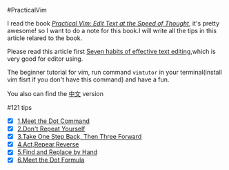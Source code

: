 #PracticalVim

I read the book *[Practical Vim: Edit Text at the Speed of Thought](https://www.amazon.com/Practical-Vim-Edit-Speed-Thought/dp/1680501275/ref=sr_1_1?ie=UTF8&qid=1488958924&sr=8-1&keywords=practical-vim)*, it's pretty awesome! so I want to do a note for this book.I will write all the tips in this article relared to the book.

Please read this article first [Seven habits of effective text editing](http://www.moolenaar.net/habits.html),which is very good for editor using.

The beginner tutorial for vim, run command `vimtutor` in your terminal(install vim fisrt if you don't have this command) and have a fun.

You also can find the [中文](https://github.com/flyingalex/PracticalVim/blob/master/Chinese.md) version

#121 tips

- [x] [1.Meet the Dot Command](tips/tip1.md)
- [x] [2.Don't Repeat Yourself](tips/tip2.md)
- [x] [3.Take One Step Back, Then Three Forward](tips/tip3.md)
- [x] [4.Act,Repear,Reverse](tips/tip4.md)
- [x] [5.Find and Replace by Hand](tips/tip5.md)
- [x] [6.Meet the Dot Formula](tips/tip6.md)
